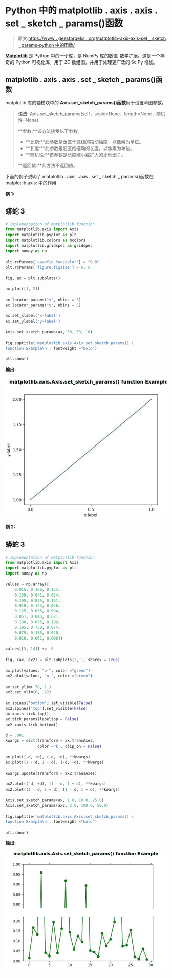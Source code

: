 # Python 中的 matplotlib . axis . axis . set _ sketch _ params()函数

> 原文:[https://www . geesforgeks . org/matplotlib-axis-axis-set _ sketch _ params-python 中的函数/](https://www.geeksforgeeks.org/matplotlib-axis-axis-set_sketch_params-function-in-python/)

[**Matplotlib**](https://www.geeksforgeeks.org/python-introduction-matplotlib/) 是 Python 中的一个库，是 NumPy 库的数值-数学扩展。这是一个神奇的 Python 可视化库，用于 2D 数组图，并用于处理更广泛的 SciPy 堆栈。

## matplotlib . axis . axis . set _ sketch _ params()函数

matplotlib 库的轴模块中的 **Axis.set_sketch_params()函数**用于设置草图参数。

> **语法:** Axis.set_sketch_params(self，scale=None，length=None，随机性=None)
> 
> **参数:**该方法接受以下参数。
> 
> *   **比例:**此参数是垂直于源线的摆动幅度，以像素为单位。
> *   **长度:**此参数是沿直线摆动的长度，以像素为单位。
> *   **随机性:**该参数是长度缩小或扩大的比例因子。
> 
> **返回值:**此方法不返回值。

下面的例子说明了 matplotlib . axis . axis . set _ sketch _ params()函数在 matplotlib.axis:
中的作用

**例 1:**

## 蟒蛇 3

```py
# Implementation of matplotlib function
from matplotlib.axis import Axis
import matplotlib.pyplot as plt  
import matplotlib.colors as mcolors  
import matplotlib.gridspec as gridspec  
import numpy as np  

plt.rcParams['savefig.facecolor'] = "0.8"
plt.rcParams['figure.figsize'] = 6, 5

fig, ax = plt.subplots()  

ax.plot([1, 2])  

ax.locator_params("x", nbins = 3)  
ax.locator_params("y", nbins = 5)  

ax.set_xlabel('x-label')  
ax.set_ylabel('y-label')  

Axis.set_sketch_params(ax, 50, 50, 10)

fig.suptitle('matplotlib.axis.Axis.set_sketch_params() \
function Example\n', fontweight ="bold")  

plt.show() 
```

**输出:**

![](img/6deea6da5785b21c8d5d7fa597ad7c2b.png)

**例 2:**

## 蟒蛇 3

```py
# Implementation of matplotlib function
from matplotlib.axis import Axis
import matplotlib.pyplot as plt  
import numpy as np  

values = np.array([  
    0.015, 0.166, 0.133,   
    0.159, 0.041, 0.024,  
    0.195, 0.039, 0.161,  
    0.918, 0.143, 0.056,  
    0.125, 0.096, 0.094,  
    0.051, 0.043, 0.021,  
    0.138, 0.075, 0.109,  
    0.195, 0.750, 0.074,   
    0.079, 0.155, 0.020,  
    0.010, 0.061, 0.008])  

values[[3, 14]] += .8

fig, (ax, ax2) = plt.subplots(2, 1, sharex = True)  

ax.plot(values, "o-", color ="green")  
ax2.plot(values, "o-", color ="green")  

ax.set_ylim(.78, 1.)   
ax2.set_ylim(0, .22)  

ax.spines['bottom'].set_visible(False)  
ax2.spines['top'].set_visible(False)  
ax.xaxis.tick_top()  
ax.tick_params(labeltop = False)  
ax2.xaxis.tick_bottom()  

d = .001
kwargs = dict(transform = ax.transAxes,   
              color ='k', clip_on = False)  

ax.plot((-d, +d), (-d, +d), **kwargs)         
ax.plot((1 - d, 1 + d), (-d, +d), **kwargs)   

kwargs.update(transform = ax2.transAxes)    

ax2.plot((-d, +d), (1 - d, 1 + d), **kwargs)  
ax2.plot((1 - d, 1 + d), (1 - d, 1 + d), **kwargs)   

Axis.set_sketch_params(ax, 1.0, 10.0, 25.0)  
Axis.set_sketch_params(ax2, 2.0, 100.0, 50.0) 

fig.suptitle('matplotlib.axis.Axis.set_sketch_params() \
function Example\n', fontweight ="bold")  

plt.show() 
```

**输出:**

![](img/a8fbaae85f490915d7e01a7b9ec3ae86.png)